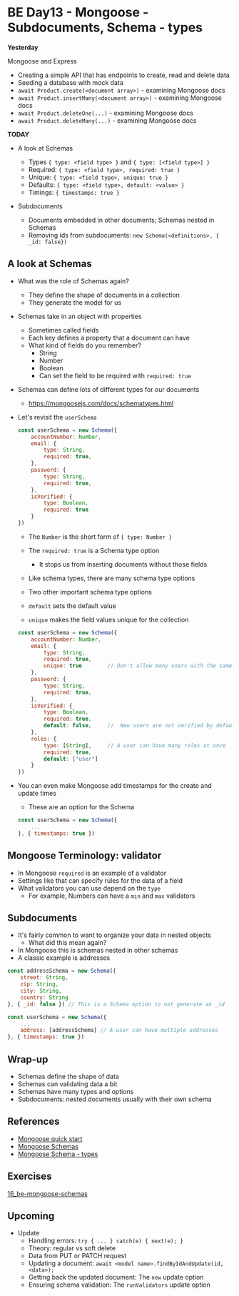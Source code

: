 # BE Day13 - Mongoose - Subdocuments, Schema - types

**Yesterday**


Mongoose and Express

- Creating a simple API that has endpoints to create, read and delete data
- Seeding a database with mock data
- `await Product.create(<document array>)` - examining Mongoose docs
- `await Product.insertMany(<document array>)` - examining Mongoose docs
- `await Product.deleteOne(...)` - examining Mongoose docs
- `await Product.deleteMany(...)` - examining Mongoose docs

**TODAY**

- A look at Schemas

  - Types `{ type: <field type> }` and `{ type: [<field type>] }`
  - Required: `{ type: <field type>, required: true }`
  - Unique: `{ type: <field type>, unique: true }`
  - Defaults: `{ type: <field type>, default: <value> }`
  - Timings: `{ timestamps: true }`
 

- Subdocuments
  - Documents embedded in other documents; Schemas nested in Schemas
  - Removing ids from subdocuments: `new Schema(<definitions>, { _id: false})`

## A look at Schemas

- What was the role of Schemas again?
    - They define the shape of documents in a collection
    - They generate the model for us

- Schemas take in an object with properties
    - Sometimes called fields
    - Each key defines a property that a document can have
    - What kind of fields do you remember?
        - String
        - Number
        - Boolean
        - Can set the field to be required with `required: true`

- Schemas can define lots of different types for our documents
    - https://mongoosejs.com/docs/schematypes.html


- Let's revisit the `userSchema`
    ```js
    const userSchema = new Schema({
        accountNumber: Number,
        email: {
            type: String,
            required: true,
        },
        password: {
            type: String,
            required: true,
        },
        isVerified: {
            type: Boolean,
            required: true
        }
    })
    ```
    - The `Number` is the short form of `{ type: Number }`
    - The `required: true` is a Schema type option
        - It stops us from inserting documents without those fields
    - Like schema types, there are many schema type options
    - Two other important schema type options

    - `default` sets the default value 
    - `unique` makes the field values unique for the collection

    ```js
    const userSchema = new Schema({
        accountNumber: Number,
        email: {
            type: String,
            required: true,
            unique: true        // Don't allow many users with the same email
        },
        password: {
            type: String,
            required: true,
        },
        isVerified: {
            type: Boolean,
            required: true,
            default: false,     //  New users are not verified by default
        },
        roles: {
            type: [String],     // A user can have many roles at once
            required: true,
            default: ["user"]
        }
    })
    ```

- You can even make Mongoose add timestamps for the create and update times
    - These are an option for the Schema

    ```js
    const userSchema = new Schema({
        ...
    }, { timestamps: true })
    ```

## Mongoose Terminology: validator

- In Mongoose `required` is an example of a validator
- Settings like that can specify rules for the data of a field
- What validators you can use depend on the `type`
    - For example, Numbers can have a `min` and `max` validators


## Subdocuments

- It's fairly common to want to organize your data in nested objects
    - What did this mean again?
- In Mongoose this is schemas nested in other schemas
- A classic example is addresses

```js
const addressSchema = new Schema({
    street: String,
    zip: String,
    city: String,
    country: String
}, { _id: false }) // This is a Schema option to not generate an _id

const userSchema = new Schema({
    ...
    address: [addressSchema] // A user can have multiple addresses
}, { timestamps: true })
```



## Wrap-up

- Schemas define the shape of data
- Schemas can validating data a bit
- Schemas have many types and options
- Subdocuments: nested documents usually with their own schema


## References
- [Mongoose quick start](https://mongoosejs.com/docs/index.html)
- [Mongoose Schemas](https://mongoosejs.com/docs/guide.html)
- [Mongoose Schema - types](https://mongoosejs.com/docs/schematypes.html)


## Exercises
[16_be-mongoose-schemas](https://classroom.github.com/a/ei3v19LF)

## Upcoming

- Update
  - Handling errors: `try { ... } catch(e) { next(e); }`
  - Theory: regular vs soft delete
  - Data from PUT or PATCH request
  - Updating a document: `await <model name>.findByIdAndUpdate(id, <data>);`
  - Getting back the updated document: The `new` update option
  - Ensuring schema validation: The `runValidators` update option
